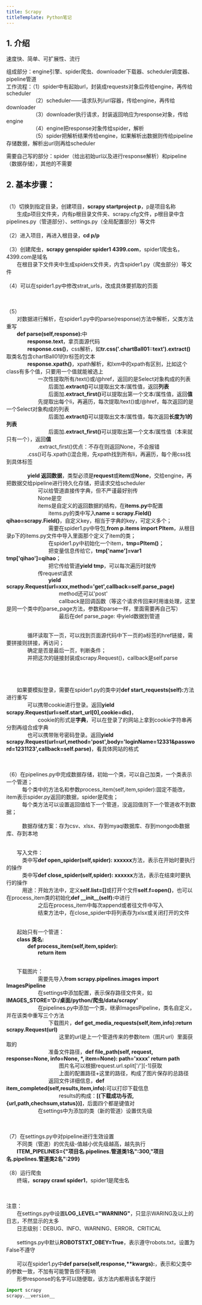 ```yaml
---
title: Scrapy
titleTemplate: Python笔记
---
```


## 1. 介绍
速度快、简单、可扩展性、流行

组成部分：engine引擎、spider爬虫、downloader下载器、scheduler调度器、pipeline管道
<br>工作流程：（1）spider中有起始url，封装成requests对象后传给engine，再传给scheduler
<br>&emsp;&emsp;&emsp;&emsp;&emsp;（2）scheduler——请求队列/url容器，传给engine，再传给downloader
<br>&emsp;&emsp;&emsp;&emsp;&emsp;（3）downloader执行请求，封装返回响应为response对象，传给engine
<br>&emsp;&emsp;&emsp;&emsp;&emsp;（4）engine把response对象传给spider，解析
<br>&emsp;&emsp;&emsp;&emsp;&emsp;（5）spider把解析结果传给engine，如果解析出数据则传给pipeline存储数据，解析出url则再给scheduler

需要自己写的部分：spider（给出初始url以及进行response解析）和pipeline（数据存储），其他的不需要

## 2. 基本步骤：
<br>（1）切换到指定目录，创建项目，<b>scrapy startproject p</b>，p是项目名称
<br>&emsp;&emsp;生成p项目文件夹，内有p根目录文件夹、scrapy.cfg文件，p根目录中含pipelines.py（管道部分）、settings.py（全局配置部分）等文件
<br><br>（2）进入项目，再进入根目录，<b>cd p/p</b>
<br><br>（3）创建爬虫，<b>scrapy genspider spider1 4399.com</b>，spider1爬虫名，4399.com是域名
<br>&emsp;&emsp;在根目录下文件夹中生成spiders文件夹，内含spider1.py（爬虫部分）等文件
<br><br>（4）可以在spider1.py中修改strat_urls，改成具体要抓取的页面

<br><br>（5）
<br>&emsp;&emsp;对数据进行解析，在spider1.py中的parse(response)方法中解析，父类方法重写
<br>&emsp;&emsp;<b>def parse(self,response):</b>中
<br>&emsp;&emsp;&emsp;&emsp;<b>response.text</b>，拿页面源代码
<br>&emsp;&emsp;&emsp;&emsp;<b>response.css()</b>，css解析，如<b>tr.css('.chartBall01::text').extract()</b>取类名包含chartBall01的tr标签的文本
<br>&emsp;&emsp;&emsp;&emsp;<b>response.xpath()</b>，xpath解析，和lxm中的xpath有区别，比如这个class有多个值，只要用一个值就能被选上
<br>&emsp;&emsp;&emsp;&emsp;&emsp;&emsp;一次性提取所有/text()或/@href，返回的是Select对象构成的列表
<br>&emsp;&emsp;&emsp;&emsp;&emsp;&emsp;&emsp;&emsp;后面加<b>.extract()</b>可以提取出文本/属性值，返回<b>列表</b>
<br>&emsp;&emsp;&emsp;&emsp;&emsp;&emsp;&emsp;&emsp;后面加<b>.extract_first()</b>可以提取出第一个文本/属性值，返回<b>值</b>
<br>&emsp;&emsp;&emsp;&emsp;&emsp;&emsp;先提取出每个li，再遍历，每次提取/text()或/@href，每次返回的是一个Select对象构成的列表
<br>&emsp;&emsp;&emsp;&emsp;&emsp;&emsp;&emsp;&emsp;后面加<b>.extract()</b>可以提取出文本/属性值，每次返回<b>长度为1的列表</b>
<br>&emsp;&emsp;&emsp;&emsp;&emsp;&emsp;&emsp;&emsp;后面加<b>.extract_first()</b>可以提取出第一个文本/属性值（本来就只有一个），返回<b>值</b>
<br>&emsp;&emsp;&emsp;&emsp;&emsp;&emsp;.extract_first()优点：不存在则返回None，不会报错
<br>&emsp;&emsp;&emsp;&emsp;.css()可与.xpath()混合用，先xpath找到所有li，再遍历，每个用css找到具体标签
<br><br>&emsp;&emsp;&emsp;&emsp;<b>yield 返回数据</b>，类型必须是<b>request</b>或<b>item</b>或<b>None</b>，交给engine，再把数据交给pipeline进行持久化存储，把请求交给scheduler
<br>&emsp;&emsp;&emsp;&emsp;&emsp;&emsp;可以给管道直接传字典，但不严谨最好别传
<br>&emsp;&emsp;&emsp;&emsp;&emsp;&emsp;None是空
<br>&emsp;&emsp;&emsp;&emsp;&emsp;&emsp;items是自定义的返回数据的结构，在<b>items.py</b>中配置
<br>&emsp;&emsp;&emsp;&emsp;&emsp;&emsp;&emsp;&emsp;items.py的类中写入<b>name = scrapy.Field()   qihao=scrapy.Field()</b>，自定义key，相当于字典的key，可定义多个；
<br>&emsp;&emsp;&emsp;&emsp;&emsp;&emsp;&emsp;&emsp;需要在spider1.py中导包,<b>from p.items import PItem</b>，从根目录p下的items.py文件中导入里面那个定义了item的类；
<br>&emsp;&emsp;&emsp;&emsp;&emsp;&emsp;&emsp;&emsp;在spider1.py中初始化一个item，<b>tmp=PItem()</b>；
<br>&emsp;&emsp;&emsp;&emsp;&emsp;&emsp;&emsp;&emsp;把变量信息传给它，<b>tmp['name']=var1   tmp['qihao']=qihao</b>；
<br>&emsp;&emsp;&emsp;&emsp;&emsp;&emsp;&emsp;&emsp;把它传给管道<b>yield tmp</b>，可以每次遍历时就传
<br>&emsp;&emsp;&emsp;&emsp;&emsp;&emsp;传request请求
<br>&emsp;&emsp;&emsp;&emsp;&emsp;&emsp;&emsp;&emsp;<b>yield scrapy.Request(url=xxx,method='get',callback=self.parse_page)</b>
<br>&emsp;&emsp;&emsp;&emsp;&emsp;&emsp;&emsp;&emsp;&emsp;&emsp;method还可以'post'
<br>&emsp;&emsp;&emsp;&emsp;&emsp;&emsp;&emsp;&emsp;&emsp;&emsp;callback是回调函数（等这个请求传回来时用谁处理，这里是同一个类中的parse_page方法，参数和parse一样，里面需要再自己写）
<br>&emsp;&emsp;&emsp;&emsp;&emsp;&emsp;&emsp;&emsp;&emsp;&emsp;最后在def parse_page: 中yield数据到管道

<br>&emsp;&emsp;&emsp;&emsp;循环读取下一页，可以找到页面源代码中下一页的a标签的href链接，需要拼接则拼接，再访问；
<br>&emsp;&emsp;&emsp;&emsp;确定是否是最后一页，判断条件；
<br>&emsp;&emsp;&emsp;&emsp;并把这次的链接封装成scrapy.Request()，callback是self.parse

<br><br><br>&emsp;&emsp;如果要模拟登录，需要在spider1.py的类中对<b>def start_requests(self):</b>方法进行重写
<br>&emsp;&emsp;&emsp;&emsp;可以携带cookie进行登录。返回<b>yield scrapy.Request(url=self.start_url[0],cookie=dic)</b>，
<br>&emsp;&emsp;&emsp;&emsp;&emsp;&emsp;cookie的形式是<b>字典</b>，可以在登录了的网站上拿到cookie字符串再分割再组合成字典
<br>&emsp;&emsp;&emsp;&emsp;也可以携带账号密码登录。返回<b>yield scrapy.Request(url=url,method='post',body='loginName=12331&password=1231123',callback=self.parse)</b>，看具体网站的格式

<br><br>（6）在pipelines.py中完成数据存储，初始一个类，可以自己加类，一个类表示一个管道；
<br>&emsp;&emsp;&emsp;每个类中的方法名和参数process_item(self,item,spider):固定不能改，item表示spider.py返回的数据，spider是爬虫；
<br>&emsp;&emsp;&emsp;每个类方法可以设置返回值给下一个管道，没返回值则下一个管道收不到数据；
<br><br>&emsp;&emsp;&emsp;数据存储方案：存为csv、xlsx、存到myaql数据库、存到mongodb数据库、存到本地

<br>&emsp;&emsp;写入文件：
<br>&emsp;&emsp;&emsp;类中写<b>def open_spider(self,spider): xxxxxx</b>方法，表示在开始时要执行的操作
<br>&emsp;&emsp;&emsp;类中写<b>def close_spider(self,spider): xxxxxx</b>方法，表示在结束时要执行的操作
<br>&emsp;&emsp;&emsp;用途：开始方法中，定义<b>self.list=[]</b>或打开个文件<b>self.f=open()</b>，也可以在process_item类的初始化<b>def \_\_init\_\_(self):</b>中进行
<br>&emsp;&emsp;&emsp;&emsp;&emsp;&emsp;之后在process_item中每次append或者往文件中写入
<br>&emsp;&emsp;&emsp;&emsp;&emsp;&emsp;结束方法中，在close_spider中将列表存为xlsx或关闭打开的文件

<br>&emsp;&emsp;起始只有一个管道：
<br>&emsp;&emsp;<b>class 类名:
<br>&emsp;&emsp;&emsp;&emsp;def process_item(self,item,spider):
<br>&emsp;&emsp;&emsp;&emsp;&emsp;&emsp;return item</b>

<br>&emsp;&emsp;下载图片：
<br>&emsp;&emsp;&emsp;&emsp;&emsp;&emsp;需要先导入<b>from scrapy.pipelines.images import ImagesPipeline</b>
<br>&emsp;&emsp;&emsp;&emsp;&emsp;&emsp;在settings中添加配置，表示保存路径文件夹，如<b>IMAGES_STORE='D:/桌面/python/爬虫/data/scrapy'</b>
<br>&emsp;&emsp;&emsp;&emsp;&emsp;&emsp;在pipelines.py中添加一个类，继承ImagesPipeline，类名自定义，并在该类中重写三个方法
<br>&emsp;&emsp;&emsp;&emsp;&emsp;&emsp;&emsp;&emsp;下载图片，<b>def get_media_requests(self,item,info):return scrapy.Request(url)</b>
<br>&emsp;&emsp;&emsp;&emsp;&emsp;&emsp;&emsp;&emsp;&emsp;&emsp;这里的url是上一个管道传来的参数item（图片url）里面获取的
<br>&emsp;&emsp;&emsp;&emsp;&emsp;&emsp;&emsp;&emsp;准备文件路径，<b>def file_path(self, request, response=None, info=None, *, item=None): path='xxxx' return path</b>
<br>&emsp;&emsp;&emsp;&emsp;&emsp;&emsp;&emsp;&emsp;&emsp;&emsp;图片名可以根据request.url.split['/'][-1]获取
<br>&emsp;&emsp;&emsp;&emsp;&emsp;&emsp;&emsp;&emsp;&emsp;&emsp;上面的配置路径+这里的路径，构成了图片保存的总路径
<br>&emsp;&emsp;&emsp;&emsp;&emsp;&emsp;&emsp;&emsp;返回文件详细信息，<b>def item_completed(self,results,item,info):</b>可以打印下载信息
<br>&emsp;&emsp;&emsp;&emsp;&emsp;&emsp;&emsp;&emsp;&emsp;&emsp;results的构成：<b>[(下载成功与否,{url,path,chechsum,status})]</b>，后面四个都是键值对
<br>&emsp;&emsp;&emsp;&emsp;&emsp;&emsp;在settings中为添加的类（新的管道）设置优先级

<br><br>（7）在settings.py中对pipeline进行生效设置
<br>&emsp;&emsp;不同类（管道）的优先级-值越小优先级越高，越先执行
<br>&emsp;&emsp;<b>ITEM_PIPELINES={"项目名.pipelines.管道类1名":300,"项目名.pipelines.管道类2名":299}</b>
<br><br>（8）运行爬虫
<br>&emsp;&emsp;终端，<b>scrapy crawl spider1</b>，spider1是爬虫名

<br><br>注意：
<br>&emsp;&emsp;在settings.py中设置<b>LOG_LEVEL="WARNING"</b>，只显示WARING及以上的日志，不然显示的太多
<br>&emsp;&emsp;日志级别：DEBUG、INFO、WARNING、ERROR、CRITICAL
<br><br>&emsp;&emsp;settings.py中默认<b>ROBOTSTXT_OBEY=True</b>，表示遵守robots.txt，设置为False不遵守
<br><br>&emsp;&emsp;可以在spider1.py中<b>def parse(self,response,**kwargs):</b>，表示和父类中的参数一致，不加有可能警告但不影响
<br>&emsp;&emsp;形参response的名字可以随便取，该方法内都用该名字就行


```python
import scrapy
scrapy.__version__
```


